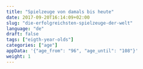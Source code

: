 ```yaml
---
title: "Spielzeuge von damals bis heute"
date: 2017-09-20T16:14:09+02:00
slug: "die-erfolgreichsten-spielzeuge-der-welt"
language: "de"
draft: false
tags: ["eigth-year-olds"]
categories: ["age"]
appData: '{"age_from": "96", "age_until": "108"}'
weight: 1
---
```

